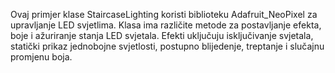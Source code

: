 Ovaj primjer klase StaircaseLighting koristi biblioteku Adafruit_NeoPixel za upravljanje LED svjetlima. Klasa ima različite metode za postavljanje efekta, boje i ažuriranje stanja LED svjetala. Efekti uključuju isključivanje svjetala, statički prikaz jednobojne svjetlosti, postupno blijedenje, treptanje i slučajnu promjenu boja.




